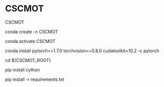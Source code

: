 # CSCMOT
CSCMOT

conda create -n CSCMOT

conda activate CSCMOT

conda install pytorch==1.7.0 torchvision==0.8.0 cudatoolkit=10.2 -c pytorch

cd ${CSCMOT_ROOT}

pip install cython

pip install -r requirements.txt

